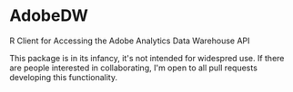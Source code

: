 # AdobeDW
R Client for Accessing the Adobe Analytics Data Warehouse API

This package is in its infancy, it's not intended for widespred use. If there are people interested in collaborating, I'm open to all pull requests developing this functionality.
